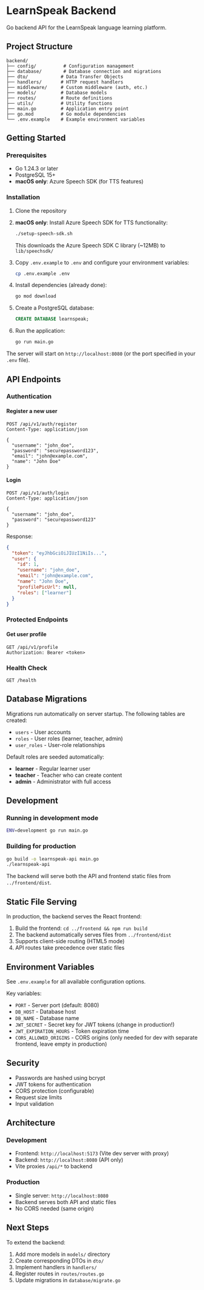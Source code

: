# LearnSpeak Backend

Go backend API for the LearnSpeak language learning platform.

## Project Structure

```
backend/
├── config/          # Configuration management
├── database/        # Database connection and migrations
├── dto/            # Data Transfer Objects
├── handlers/       # HTTP request handlers
├── middleware/     # Custom middleware (auth, etc.)
├── models/         # Database models
├── routes/         # Route definitions
├── utils/          # Utility functions
├── main.go         # Application entry point
├── go.mod          # Go module dependencies
└── .env.example    # Example environment variables
```

## Getting Started

### Prerequisites

- Go 1.24.3 or later
- PostgreSQL 15+
- **macOS only**: Azure Speech SDK (for TTS features)

### Installation

1. Clone the repository

2. **macOS only**: Install Azure Speech SDK for TTS functionality:
   ```bash
   ./setup-speech-sdk.sh
   ```
   This downloads the Azure Speech SDK C library (~12MB) to `lib/speechsdk/`

3. Copy `.env.example` to `.env` and configure your environment variables:
   ```bash
   cp .env.example .env
   ```

4. Install dependencies (already done):
   ```bash
   go mod download
   ```

5. Create a PostgreSQL database:
   ```sql
   CREATE DATABASE learnspeak;
   ```

5. Run the application:
   ```bash
   go run main.go
   ```

The server will start on `http://localhost:8080` (or the port specified in your `.env` file).

## API Endpoints

### Authentication

#### Register a new user
```http
POST /api/v1/auth/register
Content-Type: application/json

{
  "username": "john_doe",
  "password": "securepassword123",
  "email": "john@example.com",
  "name": "John Doe"
}
```

#### Login
```http
POST /api/v1/auth/login
Content-Type: application/json

{
  "username": "john_doe",
  "password": "securepassword123"
}
```

Response:
```json
{
  "token": "eyJhbGciOiJIUzI1NiIs...",
  "user": {
    "id": 1,
    "username": "john_doe",
    "email": "john@example.com",
    "name": "John Doe",
    "profilePicUrl": null,
    "roles": ["learner"]
  }
}
```

### Protected Endpoints

#### Get user profile
```http
GET /api/v1/profile
Authorization: Bearer <token>
```

### Health Check

```http
GET /health
```

## Database Migrations

Migrations run automatically on server startup. The following tables are created:

- `users` - User accounts
- `roles` - User roles (learner, teacher, admin)
- `user_roles` - User-role relationships

Default roles are seeded automatically:
- **learner** - Regular learner user
- **teacher** - Teacher who can create content
- **admin** - Administrator with full access

## Development

### Running in development mode
```bash
ENV=development go run main.go
```

### Building for production
```bash
go build -o learnspeak-api main.go
./learnspeak-api
```

The backend will serve both the API and frontend static files from `../frontend/dist`.

## Static File Serving

In production, the backend serves the React frontend:

1. Build the frontend: `cd ../frontend && npm run build`
2. The backend automatically serves files from `../frontend/dist`
3. Supports client-side routing (HTML5 mode)
4. API routes take precedence over static files

## Environment Variables

See `.env.example` for all available configuration options.

Key variables:
- `PORT` - Server port (default: 8080)
- `DB_HOST` - Database host
- `DB_NAME` - Database name
- `JWT_SECRET` - Secret key for JWT tokens (change in production!)
- `JWT_EXPIRATION_HOURS` - Token expiration time
- `CORS_ALLOWED_ORIGINS` - CORS origins (only needed for dev with separate frontend, leave empty in production)

## Security

- Passwords are hashed using bcrypt
- JWT tokens for authentication
- CORS protection (configurable)
- Request size limits
- Input validation

## Architecture

### Development
- Frontend: `http://localhost:5173` (Vite dev server with proxy)
- Backend: `http://localhost:8080` (API only)
- Vite proxies `/api/*` to backend

### Production
- Single server: `http://localhost:8080`
- Backend serves both API and static files
- No CORS needed (same origin)

## Next Steps

To extend the backend:

1. Add more models in `models/` directory
2. Create corresponding DTOs in `dto/`
3. Implement handlers in `handlers/`
4. Register routes in `routes/routes.go`
5. Update migrations in `database/migrate.go`
